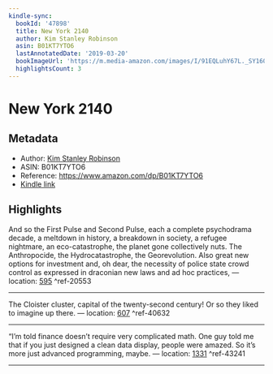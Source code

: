 ```yaml
---
kindle-sync:
  bookId: '47898'
  title: New York 2140
  author: Kim Stanley Robinson
  asin: B01KT7YTO6
  lastAnnotatedDate: '2019-03-20'
  bookImageUrl: 'https://m.media-amazon.com/images/I/91EQLuhY67L._SY160.jpg'
  highlightsCount: 3
---
```

# New York 2140
## Metadata
* Author: [Kim Stanley Robinson](https://www.amazon.com/Kim-Stanley-Robinson/e/B000APVJXC/ref=dp_byline_cont_ebooks_1)
* ASIN: B01KT7YTO6
* Reference: https://www.amazon.com/dp/B01KT7YTO6
* [Kindle link](kindle://book?action=open&asin=B01KT7YTO6)

## Highlights
And so the First Pulse and Second Pulse, each a complete psychodrama decade, a meltdown in history, a breakdown in society, a refugee nightmare, an eco-catastrophe, the planet gone collectively nuts. The Anthropocide, the Hydrocatastrophe, the Georevolution. Also great new options for investment and, oh dear, the necessity of police state crowd control as expressed in draconian new laws and ad hoc practices, — location: [595](kindle://book?action=open&asin=B01KT7YTO6&location=595) ^ref-20553

---
The Cloister cluster, capital of the twenty-second century! Or so they liked to imagine up there. — location: [607](kindle://book?action=open&asin=B01KT7YTO6&location=607) ^ref-40632

---
“I’m told finance doesn’t require very complicated math. One guy told me that if you just designed a clean data display, people were amazed. So it’s more just advanced programming, maybe. — location: [1331](kindle://book?action=open&asin=B01KT7YTO6&location=1331) ^ref-43241

---
